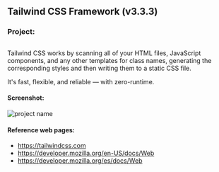 ## Tailwind CSS Framework (v3.3.3)

### Project: 

##
Tailwind CSS works by scanning all of your HTML files, JavaScript components, and any other templates for class names, generating the corresponding styles and then writing them to a static CSS file.

It's fast, flexible, and reliable — with zero-runtime.

#### Screenshot:

<p style= "align:center">
  <img src="" alt="project name">
</p>


#### Reference web pages:

- https://tailwindcss.com
- https://developer.mozilla.org/en-US/docs/Web
- https://developer.mozilla.org/es/docs/Web
